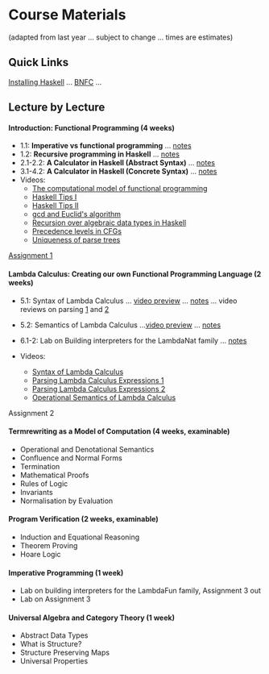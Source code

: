 
# Course Materials

(adapted from last year ... subject to change ... times are estimates)

## Quick Links

[Installing Haskell](https://hackmd.io/@alexhkurz/Hk86XnCzD) ... [BNFC](BNFC-installation.md) ... 

## Lecture by Lecture

#### Introduction: Functional Programming (4 weeks)

- 1.1: **Imperative vs functional programming**  ... [notes](https://hackmd.io/@alexhkurz/SJKWvna6U)
- 1.2: **Recursive programming in Haskell** ... [notes](https://hackmd.io/@alexhkurz/H1jUka4Gv)  
- 2.1-2.2: **A Calculator in Haskell (Abstract Syntax)** ... [notes](https://hackmd.io/@alexhkurz/SyxKCkR6U)
- 3.1-4.2: **A Calculator in Haskell (Concrete Syntax)** ...  [notes](https://hackmd.io/@alexhkurz/HJVtVl068)
- Videos:
  - [The computational model of functional programming](https://youtu.be/u_OMwv8tDVg)
  - [Haskell Tips I](https://youtu.be/wj0j2HjMw6w)
  - [Haskell Tips II](https://youtu.be/naNLE4GLrTo)
  - [gcd and Euclid's algorithm](https://youtu.be/ZcJMj0antos)
  - [Recursion over algebraic data types in Haskell](https://youtu.be/2YLfJvOtLwA)
  - [Precedence levels in CFGs](https://youtu.be/jf1xhZSpCvg)  
  - [Uniqueness of parse trees](https://youtu.be/3ZLkPwB_c9g) 

[Assignment 1](assignments.md) 


#### Lambda Calculus: Creating our own Functional Programming Language (2 weeks)

- 5.1: Syntax of Lambda Calculus ... [video preview](https://youtu.be/D0kH1BpNr14) ... [notes](https://hackmd.io/@alexhkurz/S1D0yP8Bw) ... video reviews on parsing [1](https://youtu.be/eYstx7uuE6c) and [2](https://youtu.be/yls1NEUlzZA)
- 5.2: Semantics of Lambda Calculus ...[video preview](https://youtu.be/D0kH1BpNr14) ... [notes](https://youtu.be/h4aT42t7v9c)
- 6.1-2: Lab on Building interpreters for the LambdaNat family ... [notes](https://github.com/alexhkurz/programming-languages-2020/blob/master/Lab1-Lambda-Calculus/README.md)

- Videos:
  - [Syntax of Lambda Calculus](https://youtu.be/D0kH1BpNr14)
  - [Parsing Lambda Calculus Expressions 1](https://youtu.be/eYstx7uuE6c)
  - [Parsing Lambda Calculus Expressions 2](https://youtu.be/yls1NEUlzZA)
  - [Operational Semantics of Lambda Calculus](https://youtu.be/h4aT42t7v9c)

Assignment 2

#### Termrewriting as a Model of Computation (4 weeks, examinable)

- Operational and Denotational Semantics
- Confluence and Normal Forms
- Termination
- Mathematical Proofs
- Rules of Logic
- Invariants
- Normalisation by Evaluation

#### Program Verification (2 weeks, examinable)

 - Induction and Equational Reasoning
 - Theorem Proving
 - Hoare Logic

#### Imperative Programming (1 week)

- Lab on building interpreters for the LambdaFun family, Assignment 3 out
- Lab on Assignment 3

#### Universal Algebra and Category Theory (1 week)

 - Abstract Data Types
 - What is Structure?
 - Structure Preserving Maps
 - Universal Properties

